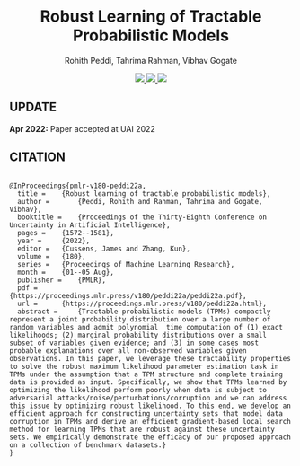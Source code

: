 <h1 align=center>
  Robust Learning of Tractable Probabilistic Models
</h1>

<p align=center>  
  Rohith Peddi, Tahrima Rahman, Vibhav Gogate
</p>

<div align=center>
  <a src="https://img.shields.io/badge/project-website-green" href="">
    <img src="https://img.shields.io/badge/project-website-green">
  </a>
  <a src="https://img.shields.io/badge/paper-arxiv-red" href="https://proceedings.mlr.press/v180/peddi22a.html">
    <img src="https://img.shields.io/badge/paper-arxiv-red">
  </a>
  <a src="https://img.shields.io/badge/bibtex-citation-blue" href="">
    <img src="https://img.shields.io/badge/bibtex-citation-blue">
  </a> 
</div>

## UPDATE

**Apr 2022:** Paper accepted at UAI 2022

## CITATION

```

@InProceedings{pmlr-v180-peddi22a,
  title = 	 {Robust learning of tractable probabilistic models},
  author =       {Peddi, Rohith and Rahman, Tahrima and Gogate, Vibhav},
  booktitle = 	 {Proceedings of the Thirty-Eighth Conference on Uncertainty in Artificial Intelligence},
  pages = 	 {1572--1581},
  year = 	 {2022},
  editor = 	 {Cussens, James and Zhang, Kun},
  volume = 	 {180},
  series = 	 {Proceedings of Machine Learning Research},
  month = 	 {01--05 Aug},
  publisher =    {PMLR},
  pdf = 	 {https://proceedings.mlr.press/v180/peddi22a/peddi22a.pdf},
  url = 	 {https://proceedings.mlr.press/v180/peddi22a.html},
  abstract = 	 {Tractable probabilistic models (TPMs) compactly represent a joint probability distribution over a large number of random variables and admit polynomial  time computation of (1) exact likelihoods; (2) marginal probability distributions over a small subset of variables given evidence; and (3) in some cases most probable explanations over all non-observed variables given observations. In this paper, we leverage these tractability properties to solve the robust maximum likelihood parameter estimation task in TPMs under the assumption that a TPM structure and complete training data is provided as input. Specifically, we show that TPMs learned by optimizing the likelihood perform poorly when data is subject to adversarial attacks/noise/perturbations/corruption and we can address this issue by optimizing robust likelihood. To this end, we develop an efficient approach for constructing uncertainty sets that model data corruption in TPMs and derive an efficient gradient-based local search method for learning TPMs that are robust against these uncertainty sets. We empirically demonstrate the efficacy of our proposed approach on a collection of benchmark datasets.}
}
```


